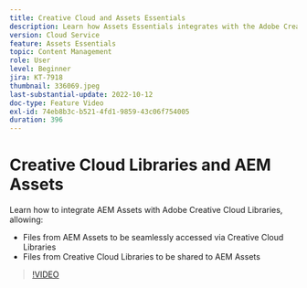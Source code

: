 ```yaml
---
title: Creative Cloud and Assets Essentials
description: Learn how Assets Essentials integrates with the Adobe Creative Cloud.
version: Cloud Service
feature: Assets Essentials
topic: Content Management
role: User
level: Beginner
jira: KT-7918
thumbnail: 336069.jpeg
last-substantial-update: 2022-10-12
doc-type: Feature Video
exl-id: 74eb8b3c-b521-4fd1-9859-43c06f754005
duration: 396
---
```


# Creative Cloud Libraries and AEM Assets

Learn how to integrate AEM Assets with Adobe Creative Cloud Libraries, allowing:

+ Files from AEM Assets to be seamlessly accessed via Creative Cloud Libraries
+ Files from Creative Cloud Libraries to be shared to AEM Assets

>[!VIDEO](https://video.tv.adobe.com/v/336069?quality=12&learn=on)
